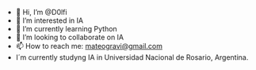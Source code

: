 - 👋 Hi, I’m @D0lfi
- 👀 I’m interested in IA
- 🌱 I’m currently learning Python
- 💞️ I’m looking to collaborate on IA
- 📫 How to reach me: mateogravi@gmail.com
-    I´m currently studyng IA in Universidad Nacional de Rosario, Argentina.
<!---
D0lfi/D0lfi is a ✨ special ✨ repository because its `README.md` (this file) appears on your GitHub profile.
You can click the Preview link to take a look at your changes.
--->
